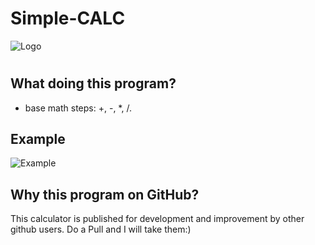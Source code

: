 # Simple-CALC
<image src="/Images/logo.png" alt="Logo">

<h1 simple-CALC it is light and simply calculator in Python!</h1>

## What doing this program?
* base math steps: +, -, *, /.

## Example
<image src="/Images/Example.png" alt="Example">

## Why this program on GitHub?
This calculator is published for development and improvement by other github users. Do a Pull and I will take them:)</p>
